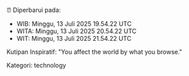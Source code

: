 ⏰ Diperbarui pada:
- WIB: Minggu, 13 Juli 2025 19.54.22 UTC
- WITA: Minggu, 13 Juli 2025 20.54.22 UTC
- WIT: Minggu, 13 Juli 2025 21.54.22 UTC

Kutipan Inspiratif:
"You affect the world by what you browse."


Kategori: technology

